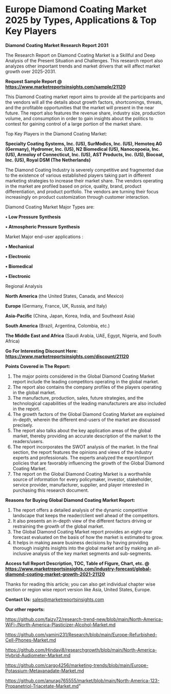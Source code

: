 # Europe Diamond Coating Market 2025 by Types, Applications & Top Key Players

<strong>Diamond Coating Market Research Report 2031</strong>

The Research Report on Diamond Coating Market is a Skillful and Deep Analysis of the Present Situation and Challenges. This research report also analyzes other important trends and market drivers that will affect market growth over 2025-2031.

<strong>Request Sample Report @ <a href=https://www.marketreportsinsights.com/sample/21120>https://www.marketreportsinsights.com/sample/21120</a></strong>

This Diamond Coating market report aims to provide all the participants and the vendors will all the details about growth factors, shortcomings, threats, and the profitable opportunities that the market will present in the near future. The report also features the revenue share, industry size, production volume, and consumption in order to gain insights about the politics to contest for gaining control of a large portion of the market share.

Top Key Players in the Diamond Coating Market:

<strong>Specialty Coating Systems, Inc. (US), SurModics, Inc. (US), Hemoteq AG (Germany), Hydromer, Inc. (US), N2 Biomedical (US), Nanocopoeia, Inc. (US), Armoloy of Connecticut, Inc. (US), AST Products, Inc. (US), Biocoat, Inc. (US), Royal DSM (The Netherlands)</strong>

The Diamond Coating Industry is severely competitive and fragmented due to the existence of various established players taking part in different marketing strategies to increase their market share. The vendors operating in the market are profiled based on price, quality, brand, product differentiation, and product portfolio. The vendors are turning their focus increasingly on product customization through customer interaction.

Diamond Coating Market Major Types are:

<strong>• Low Pressure Synthesis

• Atmospheric Pressure Synthesis</strong>

Market Major end-user applications :

<strong>• Mechanical

• Electronic

• Biomedical

• Electronic</strong>

Regional Analysis

</u><strong><b>North America</b></strong> (the United States, Canada, and Mexico)

<strong><b>Europe </b></strong>(Germany, France, UK, Russia, and Italy)

<strong><b>Asia-Pacific</b></strong> (China, Japan, Korea, India, and Southeast Asia)

<strong><b>South America</b></strong> (Brazil, Argentina, Colombia, etc.)

<strong><b>The Middle East and Africa</b></strong> (Saudi Arabia, UAE, Egypt, Nigeria, and South Africa)

<strong>Go For Interesting Discount Here: <a href=https://www.marketreportsinsights.com/discount/21120>https://www.marketreportsinsights.com/discount/21120</a></strong>

<strong>Points Covered in The Report:</strong>
<ol>
  <li>The major points considered in the Global Diamond Coating Market report include the leading competitors operating in the global market.</li>
  <li>The report also contains the company profiles of the players operating in the global market.</li>
  <li>The manufacture, production, sales, future strategies, and the technological capabilities of the leading manufacturers are also included in the report.</li>
  <li>The growth factors of the Global Diamond Coating Market are explained in-depth, wherein the different end-users of the market are discussed precisely.</li>
  <li>The report also talks about the key application areas of the global market, thereby providing an accurate description of the market to the readers/users.</li>
  <li>The report incorporates the SWOT analysis of the market. In the final section, the report features the opinions and views of the industry experts and professionals. The experts analyzed the export/import policies that are favorably influencing the growth of the Global Diamond Coating Market.</li>
  <li>The report on the Global Diamond Coating Market is a worthwhile source of information for every policymaker, investor, stakeholder, service provider, manufacturer, supplier, and player interested in purchasing this research document.</li>
</ol>
<strong>Reasons for Buying Global Diamond Coating Market Report:</strong>

<ol>
  <li>The report offers a detailed analysis of the dynamic competitive landscape that keeps the reader/client well ahead of the competitors.</li>
  <li>It also presents an in-depth view of the different factors driving or restraining the growth of the global market.</li>
  <li>The Global Diamond Coating Market report provides an eight-year forecast evaluated on the basis of how the market is estimated to grow.</li>
  <li>It helps in making aware business decisions by having providing thorough insights insights into the global market and by making an all-inclusive analysis of the key market segments and sub-segments.</li>
</ol>
<strong>Access full Report Description, TOC, Table of Figure, Chart, etc. @ <a href=https://www.marketreportsinsights.com/industry-forecast/global-diamond-coating-market-growth-2021-21120>https://www.marketreportsinsights.com/industry-forecast/global-diamond-coating-market-growth-2021-21120</a></strong>


Thanks for reading this article; you can also get individual chapter wise section or region wise report version like Asia, United States, Europe.

<strong>Contact Us:</strong>
sales@marketreportsinsights.com

<strong>Our other reports:</strong>

<a href=https://github.com/faizy72/research-trend-new/blob/main/North-America-WiFi-/North-America-Plasticizer-Alcohol-Market.md>https://github.com/faizy72/research-trend-new/blob/main/North-America-WiFi-/North-America-Plasticizer-Alcohol-Market.md</a>

<a href=https://github.com/yamini231/Research/blob/main/Europe-Refurbished-Cell-Phones-Market.md>https://github.com/yamini231/Research/blob/main/Europe-Refurbished-Cell-Phones-Market.md</a>

<a href=https://github.com/Hindavi8/researchgrowth/blob/main/North-America-Hybrid-Audiometer-Market.md>https://github.com/Hindavi8/researchgrowth/blob/main/North-America-Hybrid-Audiometer-Market.md</a>

<a href=https://github.com/cargo4256/marketing-trends/blob/main/Europe-Potassium-Metavanadate-Market.md>https://github.com/cargo4256/marketing-trends/blob/main/Europe-Potassium-Metavanadate-Market.md</a>

<a href=https://github.com/anurag765555/market/blob/main/North-America-123-Propanetriol-Triacetate-Market.md>https://github.com/anurag765555/market/blob/main/North-America-123-Propanetriol-Triacetate-Market.md</a>"
